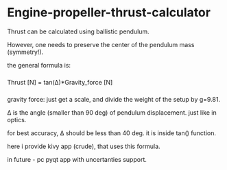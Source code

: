 # Engine-propeller-thrust-calculator

Thrust can be calculated using ballistic pendulum.

However, one needs to preserve the center of the pendulum mass (symmetry!).

the general formula is:
###
Thrust [N] = tan(∆)*Gravity_force [N]
###

gravity force: just get a scale, and divide the weight of the setup by g=9.81.

∆ is the angle (smaller than 90 deg) of pendulum displacement. just like in optics.

for best accuracy, ∆ should be less than 40 deg. it is inside tan() function.

here i provide kivy app (crude), that uses this formula.

in future - pc pyqt app with uncertanties support.
